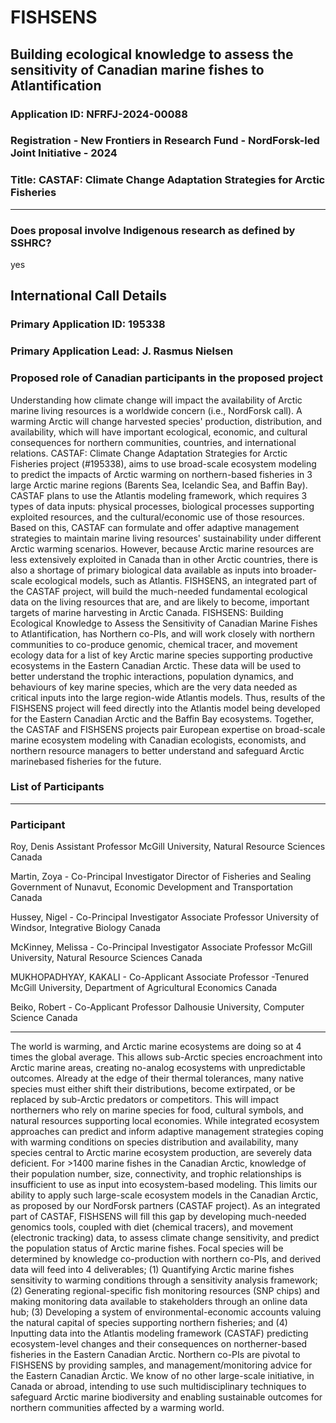 # FISHSENS
## Building ecological knowledge to assess the sensitivity of Canadian marine fishes to Atlantification

### Application ID: NFRFJ-2024-00088
### Registration - New Frontiers in Research Fund - NordForsk-led Joint Initiative - 2024
### Title: CASTAF: Climate Change Adaptation Strategies for Arctic Fisheries
***
### Does proposal involve Indigenous research as defined by SSHRC?
yes

## International Call Details

### Primary Application ID: 195338
### Primary Application Lead: J. Rasmus Nielsen
### Proposed role of Canadian participants in the proposed project
Understanding how climate change will impact the availability of Arctic marine living resources is a worldwide
concern (i.e., NordForsk call). A warming Arctic will change harvested species' production, distribution, and
availability, which will have important ecological, economic, and cultural consequences for northern
communities, countries, and international relations. CASTAF: Climate Change Adaptation Strategies for Arctic
Fisheries project (#195338), aims to use broad-scale ecosystem modeling to predict the impacts of Arctic
warming on northern-based fisheries in 3 large Arctic marine regions (Barents Sea, Icelandic Sea, and Baffin
Bay). CASTAF plans to use the Atlantis modeling framework, which requires 3 types of data inputs: physical
processes, biological processes supporting exploited resources, and the cultural/economic use of those
resources. Based on this, CASTAF can formulate and offer adaptive management strategies to maintain marine
living resources' sustainability under different Arctic warming scenarios. However, because Arctic marine
resources are less extensively exploited in Canada than in other Arctic countries, there is also a shortage of
primary biological data available as inputs into broader-scale ecological models, such as Atlantis. FISHSENS, an
integrated part of the CASTAF project, will build the much-needed fundamental ecological data on the living
resources that are, and are likely to become, important targets of marine harvesting in Arctic Canada.
FISHSENS: Building Ecological Knowledge to Assess the Sensitivity of Canadian Marine Fishes to Atlantification,
has Northern co-PIs, and will work closely with northern communities to co-produce genomic, chemical tracer,
and movement ecology data for a list of key Arctic marine species supporting productive ecosystems in the
Eastern Canadian Arctic. These data will be used to better understand the trophic interactions, population
dynamics, and behaviours of key marine species, which are the very data needed as critical inputs into the
large region-wide Atlantis models. Thus, results of the FISHSENS project will feed directly into the Atlantis
model being developed for the Eastern Canadian Arctic and the Baffin Bay ecosystems. Together, the CASTAF
and FISHSENS projects pair European expertise on broad-scale marine ecosystem modeling with Canadian
ecologists, economists, and northern resource managers to better understand and safeguard Arctic marinebased
fisheries for the future.

### List of Participants
***
### Participant
Roy, Denis
Assistant Professor
McGill University, Natural Resource Sciences
Canada 

Martin, Zoya - Co-Principal Investigator
Director of Fisheries and Sealing
Government of Nunavut, Economic Development and
Transportation
Canada

Hussey, Nigel - Co-Principal Investigator
Associate Professor
University of Windsor, Integrative Biology
Canada

McKinney, Melissa - Co-Principal Investigator
Associate Professor
McGill University, Natural Resource Sciences
Canada

MUKHOPADHYAY, KAKALI - Co-Applicant
Associate Professor -Tenured
McGill University, Department of Agricultural
Economics
Canada

Beiko, Robert - Co-Applicant
Professor
Dalhousie University, Computer Science
Canada
***
The world is warming, and Arctic marine ecosystems are doing so at 4 times the global average. This allows sub-Arctic species encroachment into Arctic marine areas, creating no-analog ecosystems with unpredictable outcomes. Already at the edge of their thermal tolerances, many native species must either shift their distributions, become extirpated, or be replaced by sub-Arctic predators or competitors. This will impact northerners who rely on marine species for food, cultural symbols, and natural resources supporting local economies. While integrated ecosystem approaches can predict and inform adaptive management strategies coping with warming conditions on species distribution and availability, many species central to Arctic marine ecosystem production, are severely data deficient. For >1400 marine fishes in the Canadian Arctic, knowledge of their population number, size, connectivity, and trophic relationships is insufficient to use as input into ecosystem-based modeling. This limits our ability to apply such large-scale ecosystem models in the Canadian Arctic, as proposed by our NordForsk partners (CASTAF project). As an integrated part of CASTAF, FISHSENS will fill this gap by developing much-needed genomics tools, coupled with diet (chemical tracers), and movement (electronic tracking) data, to assess climate change sensitivity, and predict the population status of Arctic marine fishes. Focal species will be determined by knowledge co-production with northern co-PIs, and derived data will feed into 4 deliverables; (1) Quantifying Arctic marine fishes sensitivity to warming conditions through a sensitivity analysis framework; (2) Generating regional-specific fish monitoring resources (SNP chips) and making monitoring data available to stakeholders through an online data hub; (3) Developing a system of environmental-economic accounts valuing the natural capital of species supporting northern fisheries; and (4) Inputting data into the Atlantis modeling framework (CASTAF) predicting ecosystem-level changes and their consequences on northerner-based fisheries in the Eastern Canadian Arctic. Northern co-PIs are pivotal to FISHSENS by providing samples, and management/monitoring advice for the Eastern Canadian Arctic. We know of no other large-scale initiative, in Canada or abroad, intending to use such multidisciplinary techniques to safeguard Arctic marine biodiversity and enabling sustainable outcomes for northern communities affected by a warming world.
